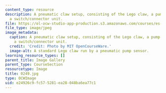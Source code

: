 ```yaml
---
content_type: resource
description: A pneumatic claw setup, consisting of the Lego claw, a pump sensor, and
  a switch/connector unit.
file: https://ol-ocw-studio-app-production.s3.amazonaws.com/courses/es-293-lego-robotics-spring-2007/e24926c9fc575281ea28048ba6ea77c1_0249.jpg
file_type: image/jpeg
image_metadata:
  caption: A pneumatic claw setup, consisting of the Lego claw, a pump sensor, and
    a switch/connector unit.
  credit: 'Credit: Photo by MIT OpenCourseWare.'
  image-alt: A standard Lego claw run by a pneumatic pump sensor.
learning_resource_types: []
parent_title: Image Gallery
parent_type: CourseSection
resourcetype: Image
title: 0249.jpg
type: OCWImage
uid: e24926c9-fc57-5281-ea28-048ba6ea77c1
---
```

